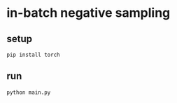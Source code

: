 # in-batch negative sampling

## setup

```shell
pip install torch
```

## run

```shell
python main.py
```
